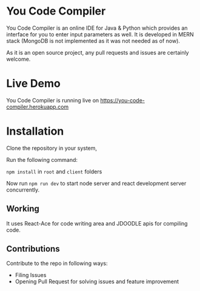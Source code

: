 # You Code Compiler

You Code Compiler is an online IDE for Java & Python which provides an interface for you to enter input parameters as well. It is developed in MERN stack (MongoDB is not implemented as it was not needed as of now).

As it is an open source project, any pull requests and issues are certainly welcome.

# Live Demo

You Code Compiler is running live on https://you-code-compiler.herokuapp.com 

# Installation

Clone the repository in your system, 

Run the following command: 

`npm install` in `root` and `client` folders

Now run `npm run dev` to start node server and react development server concurrently.

## Working

It uses React-Ace for code writing area and JDOODLE apis for compiling code.

## Contributions

Contribute to the repo in following ways:

- Filing Issues
- Opening Pull Request for solving issues and feature improvement
